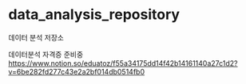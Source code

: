 # data_analysis_repository
데이터 분석 저장소

데이터분석 자격증 준비중
https://www.notion.so/eduatoz/f55a34175dd14f42b14161140a27c1d2?v=6be282fd277c43e2a2bf014db0514fb0
